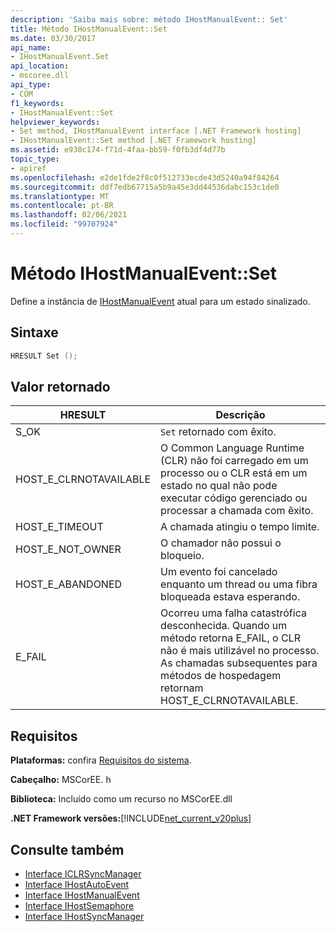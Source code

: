 ```yaml
---
description: 'Saiba mais sobre: método IHostManualEvent:: Set'
title: Método IHostManualEvent::Set
ms.date: 03/30/2017
api_name:
- IHostManualEvent.Set
api_location:
- mscoree.dll
api_type:
- COM
f1_keywords:
- IHostManualEvent::Set
helpviewer_keywords:
- Set method, IHostManualEvent interface [.NET Framework hosting]
- IHostManualEvent::Set method [.NET Framework hosting]
ms.assetid: e930c174-f71d-4faa-bb59-f0fb3df4d77b
topic_type:
- apiref
ms.openlocfilehash: e2de1fde2f8c0f512733ecde43d5240a94f84264
ms.sourcegitcommit: ddf7edb67715a5b9a45e3dd44536dabc153c1de0
ms.translationtype: MT
ms.contentlocale: pt-BR
ms.lasthandoff: 02/06/2021
ms.locfileid: "99707924"
---
```

# <a name="ihostmanualeventset-method"></a>Método IHostManualEvent::Set

Define a instância de [IHostManualEvent](ihostmanualevent-interface.md) atual para um estado sinalizado.  
  
## <a name="syntax"></a>Sintaxe  
  
```cpp  
HRESULT Set ();  
```  
  
## <a name="return-value"></a>Valor retornado  
  
|HRESULT|Descrição|  
|-------------|-----------------|  
|S_OK|`Set` retornado com êxito.|  
|HOST_E_CLRNOTAVAILABLE|O Common Language Runtime (CLR) não foi carregado em um processo ou o CLR está em um estado no qual não pode executar código gerenciado ou processar a chamada com êxito.|  
|HOST_E_TIMEOUT|A chamada atingiu o tempo limite.|  
|HOST_E_NOT_OWNER|O chamador não possui o bloqueio.|  
|HOST_E_ABANDONED|Um evento foi cancelado enquanto um thread ou uma fibra bloqueada estava esperando.|  
|E_FAIL|Ocorreu uma falha catastrófica desconhecida. Quando um método retorna E_FAIL, o CLR não é mais utilizável no processo. As chamadas subsequentes para métodos de hospedagem retornam HOST_E_CLRNOTAVAILABLE.|  
  
## <a name="requirements"></a>Requisitos  

 **Plataformas:** confira [Requisitos do sistema](../../get-started/system-requirements.md).  
  
 **Cabeçalho:** MSCorEE. h  
  
 **Biblioteca:** Incluído como um recurso no MSCorEE.dll  
  
 **.NET Framework versões:**[!INCLUDE[net_current_v20plus](../../../../includes/net-current-v20plus-md.md)]  
  
## <a name="see-also"></a>Consulte também

- [Interface ICLRSyncManager](iclrsyncmanager-interface.md)
- [Interface IHostAutoEvent](ihostautoevent-interface.md)
- [Interface IHostManualEvent](ihostmanualevent-interface.md)
- [Interface IHostSemaphore](ihostsemaphore-interface.md)
- [Interface IHostSyncManager](ihostsyncmanager-interface.md)
